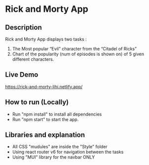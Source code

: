 # Rick and Morty App

## Description

Rick and Morty App displays two tasks :
1) The Most popular “Evil” character from the “Citadel of Ricks”
2) Chart of the popularity (num of episodes is shown on) of 5 given different
characters.

## Live Demo
https://rick-and-morty-lihi.netlify.app/

## How to run (Locally)
- Run "npm install" to install all dependencies
- Run "npm start" to start the app.

## Libraries and explanation
- All CSS "mudules" are inside the "Style" folder
- Using react router v6 for navigation between the tasks
- Using "MUI" library for the navbar ONLY

